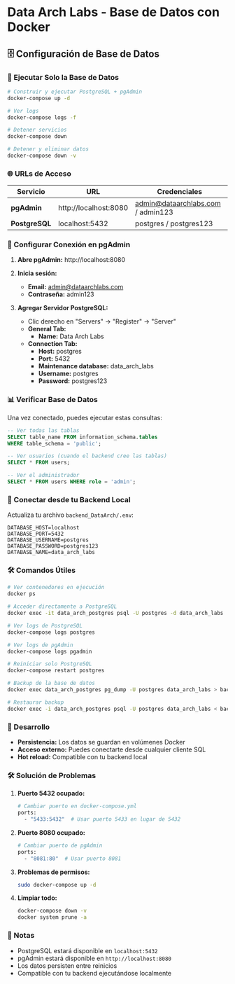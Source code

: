 # Data Arch Labs - Base de Datos con Docker

## 🗄️ Configuración de Base de Datos

### 🚀 Ejecutar Solo la Base de Datos

```bash
# Construir y ejecutar PostgreSQL + pgAdmin
docker-compose up -d

# Ver logs
docker-compose logs -f

# Detener servicios
docker-compose down

# Detener y eliminar datos
docker-compose down -v
```

### 🌐 URLs de Acceso

| Servicio | URL | Credenciales |
|----------|-----|--------------|
| **pgAdmin** | http://localhost:8080 | admin@dataarchlabs.com / admin123 |
| **PostgreSQL** | localhost:5432 | postgres / postgres123 |

### 🔧 Configurar Conexión en pgAdmin

1. **Abre pgAdmin:** http://localhost:8080
2. **Inicia sesión:**
   - **Email:** admin@dataarchlabs.com
   - **Contraseña:** admin123

3. **Agregar Servidor PostgreSQL:**
   - Clic derecho en "Servers" → "Register" → "Server"
   - **General Tab:**
     - **Name:** Data Arch Labs
   - **Connection Tab:**
     - **Host:** postgres
     - **Port:** 5432
     - **Maintenance database:** data_arch_labs
     - **Username:** postgres
     - **Password:** postgres123

### 📊 Verificar Base de Datos

Una vez conectado, puedes ejecutar estas consultas:

```sql
-- Ver todas las tablas
SELECT table_name FROM information_schema.tables 
WHERE table_schema = 'public';

-- Ver usuarios (cuando el backend cree las tablas)
SELECT * FROM users;

-- Ver el administrador
SELECT * FROM users WHERE role = 'admin';
```

### 🔗 Conectar desde tu Backend Local

Actualiza tu archivo `backend_DataArch/.env`:

```env
DATABASE_HOST=localhost
DATABASE_PORT=5432
DATABASE_USERNAME=postgres
DATABASE_PASSWORD=postgres123
DATABASE_NAME=data_arch_labs
```

### 🛠️ Comandos Útiles

```bash
# Ver contenedores en ejecución
docker ps

# Acceder directamente a PostgreSQL
docker exec -it data_arch_postgres psql -U postgres -d data_arch_labs

# Ver logs de PostgreSQL
docker-compose logs postgres

# Ver logs de pgAdmin
docker-compose logs pgadmin

# Reiniciar solo PostgreSQL
docker-compose restart postgres

# Backup de la base de datos
docker exec data_arch_postgres pg_dump -U postgres data_arch_labs > backup.sql

# Restaurar backup
docker exec -i data_arch_postgres psql -U postgres data_arch_labs < backup.sql
```

### 🔄 Desarrollo

- **Persistencia:** Los datos se guardan en volúmenes Docker
- **Acceso externo:** Puedes conectarte desde cualquier cliente SQL
- **Hot reload:** Compatible con tu backend local

### 🛠️ Solución de Problemas

1. **Puerto 5432 ocupado:**
   ```bash
   # Cambiar puerto en docker-compose.yml
   ports:
     - "5433:5432"  # Usar puerto 5433 en lugar de 5432
   ```

2. **Puerto 8080 ocupado:**
   ```bash
   # Cambiar puerto de pgAdmin
   ports:
     - "8081:80"  # Usar puerto 8081
   ```

3. **Problemas de permisos:**
   ```bash
   sudo docker-compose up -d
   ```

4. **Limpiar todo:**
   ```bash
   docker-compose down -v
   docker system prune -a
   ```

### 📝 Notas

- PostgreSQL estará disponible en `localhost:5432`
- pgAdmin estará disponible en `http://localhost:8080`
- Los datos persisten entre reinicios
- Compatible con tu backend ejecutándose localmente